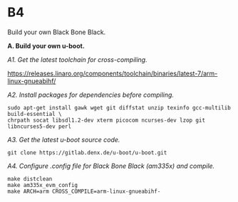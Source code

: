 # B4
Build your own Black Bone Black.

**A. Build your own u-boot.**

*A1. Get the latest toolchain for cross-compiling.*

https://releases.linaro.org/components/toolchain/binaries/latest-7/arm-linux-gnueabihf/

*A2. Install packages for dependencies before compiling.*

```
sudo apt-get install gawk wget git diffstat unzip texinfo gcc-multilib build-essential \ 
chrpath socat libsdl1.2-dev xterm picocom ncurses-dev lzop git libncurses5-dev perl
```

*A3. Get the latest u-boot source code.*

```
git clone https://gitlab.denx.de/u-boot/u-boot.git
```

*A4. Configure .config file for Black Bone Black (am335x) and compile.*

```
make distclean
make am335x_evm_config
make ARCH=arm CROSS_COMPILE=arm-linux-gnueabihf-
```

